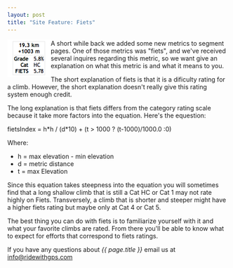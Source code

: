 ```yaml
---
layout: post
title: "Site Feature: Fiets"
---
```

<img style="float:left;" src="/images/post_images/fiets.png"> A short while back we added some new metrics to segment pages. One of those metrics was "fiets", and we've received several inquires regarding this metric, so we want give an explanation on what this metric is and what it means to you.

The short explanation of fiets is that it is a dificulty rating for a climb. However, the short explanation doesn't really give this rating system enough credit.

The long explanation is that fiets differs from the category rating scale because it take more factors into the equation. Here's the equestion:

fietsIndex = h&#42;h / (d&#42;10) + (t > 1000 ? (t-1000)/1000.0 :0)

Where: 

- h = max elevation - min elevation
- d = metric distance
- t = max Elevation

Since this equation takes steepness into the equation you will sometimes find that a long shallow climb that is still a Cat HC or Cat 1 may not rate highly on Fiets. Transversely, a climb that is shorter and steeper might have a higher fiets rating but maybe only at Cat 4 or Cat 5. 

The best thing you can do with fiets is to familiarize yourself with it and what your favorite climbs are rated. From there you'll be able to know what to expect for efforts that correspond to fiets ratings.

If you have any questions about *{{ page.title }}* email us at <a href="mailto:info@ridewithgps.com">info@ridewithgps.com</a>
